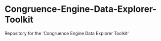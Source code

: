 # Congruence-Engine-Data-Explorer-Toolkit
Repository for the 'Congruence Engine Data Explorer Toolkit'
